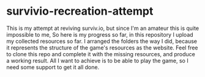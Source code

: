 # survivio-recreation-attempt

This is my attempt at reviving surviv.io, but since I'm an amateur this is quite impossible to me, So here is my progress so far, in this repository I upload my collected resources so far. I arranged the folders the way I did, because it represents the structure of the game's resources as the website.
Feel free to clone this repo and complete it with the missing resources, and produce a working result. All I want to achieve is to be able to play the game, so I need some support to get it all done.
